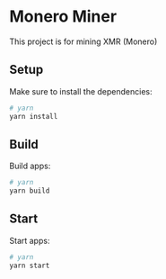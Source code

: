 # Monero Miner

This project is for mining XMR (Monero)

## Setup

Make sure to install the dependencies:

```bash
# yarn
yarn install
```

## Build

Build apps:

```bash
# yarn
yarn build
```

## Start

Start apps:

```bash
# yarn
yarn start
```
